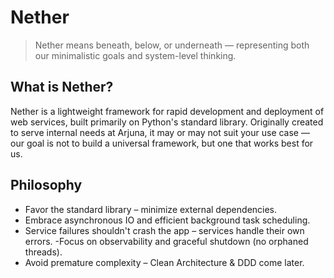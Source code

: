 # Nether

> Nether means beneath, below, or underneath — representing both our minimalistic goals and system-level thinking.

## What is Nether?

Nether is a lightweight framework for rapid development and deployment of web services, built primarily on Python's standard library. Originally created to serve internal needs at Arjuna, it may or may not suit your use case — our goal is not to build a universal framework, but one that works best for us.

## Philosophy

- Favor the standard library – minimize external dependencies.
- Embrace asynchronous IO and efficient background task scheduling.
- Service failures shouldn't crash the app – services handle their own errors.
-Focus on observability and graceful shutdown (no orphaned threads).
- Avoid premature complexity – Clean Architecture & DDD come later.
